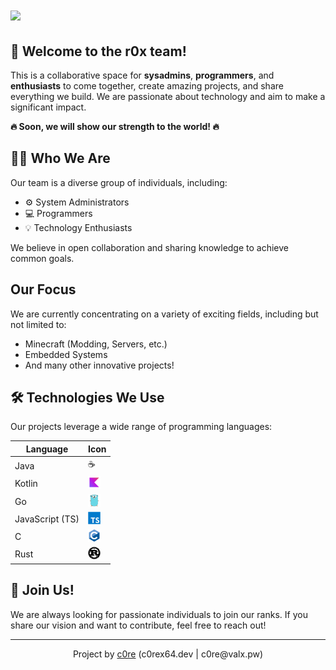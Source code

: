 # <picture><source media="(prefers-color-scheme: dark)" srcset="https://raw.githubusercontent.com/c0reX86/c0reX86/main/r0x.png"><img src="https://raw.githubusercontent.com/c0reX86/c0reX86/main/r0x.png"></picture>

## 🚀 Welcome to the r0x team!

This is a collaborative space for **sysadmins**, **programmers**, and **enthusiasts** to come together, create amazing projects, and share everything we build. We are passionate about technology and aim to make a significant impact. 

**🔥 Soon, we will show our strength to the world! 🔥**

## 🧑‍💻 Who We Are

Our team is a diverse group of individuals, including:
*   ⚙️ System Administrators
*   💻 Programmers
*   💡 Technology Enthusiasts

We believe in open collaboration and sharing knowledge to achieve common goals.

##  Our Focus

We are currently concentrating on a variety of exciting fields, including but not limited to:
*   Minecraft (Modding, Servers, etc.)
*   Embedded Systems
*   And many other innovative projects!

## 🛠️ Technologies We Use

Our projects leverage a wide range of programming languages:

| Language           | Icon |
|--------------------|------|
| Java               | ☕   |
| Kotlin             | <img src="https://raw.githubusercontent.com/devicons/devicon/master/icons/kotlin/kotlin-original.svg" alt="Kotlin" width="20" height="20"/> |
| Go                 | <img src="https://raw.githubusercontent.com/devicons/devicon/master/icons/go/go-original.svg" alt="Go" width="20" height="20"/>     |
| JavaScript (TS)    | <img src="https://raw.githubusercontent.com/devicons/devicon/master/icons/typescript/typescript-original.svg" alt="TypeScript" width="20" height="20"/> |
| C                  | <img src="https://raw.githubusercontent.com/devicons/devicon/master/icons/c/c-original.svg" alt="C" width="20" height="20"/>       |
| Rust               | <img src="https://raw.githubusercontent.com/devicons/devicon/refs/heads/master/icons/rust/rust-original.svg" alt="Rust" width="20" height="20"/>   |

## 🤝 Join Us!

We are always looking for passionate individuals to join our ranks. If you share our vision and want to contribute, feel free to reach out!

---

<p align="center">
  Project by <a href="https://github.com/c0rex86">c0re</a> (c0rex64.dev | c0re@valx.pw)
</p> 

